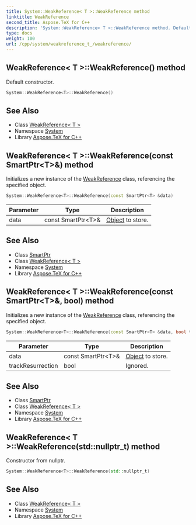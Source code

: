 ```yaml
---
title: System::WeakReference< T >::WeakReference method
linktitle: WeakReference
second_title: Aspose.TeX for C++
description: 'System::WeakReference< T >::WeakReference method. Default constructor in C++.'
type: docs
weight: 100
url: /cpp/system/weakreference_t_/weakreference/
---
```

## WeakReference< T >::WeakReference() method


Default constructor.

```cpp
System::WeakReference<T>::WeakReference()
```

## See Also

* Class [WeakReference< T >](../)
* Namespace [System](../../)
* Library [Aspose.TeX for C++](../../../)
## WeakReference< T >::WeakReference(const SmartPtr\<T\>\&) method


Initializes a new instance of the [WeakReference](../../weakreference/) class, referencing the specified object.

```cpp
System::WeakReference<T>::WeakReference(const SmartPtr<T> &data)
```


| Parameter | Type | Description |
| --- | --- | --- |
| data | const SmartPtr\<T\>\& | [Object](../../object/) to store. |

## See Also

* Class [SmartPtr](../../smartptr/)
* Class [WeakReference< T >](../)
* Namespace [System](../../)
* Library [Aspose.TeX for C++](../../../)
## WeakReference< T >::WeakReference(const SmartPtr\<T\>\&, bool) method


Initializes a new instance of the [WeakReference](../../weakreference/) class, referencing the specified object.

```cpp
System::WeakReference<T>::WeakReference(const SmartPtr<T> &data, bool trackResurrection)
```


| Parameter | Type | Description |
| --- | --- | --- |
| data | const SmartPtr\<T\>\& | [Object](../../object/) to store. |
| trackResurrection | bool | Ignored. |

## See Also

* Class [SmartPtr](../../smartptr/)
* Class [WeakReference< T >](../)
* Namespace [System](../../)
* Library [Aspose.TeX for C++](../../../)
## WeakReference< T >::WeakReference(std::nullptr_t) method


Constructor from nullptr.

```cpp
System::WeakReference<T>::WeakReference(std::nullptr_t)
```

## See Also

* Class [WeakReference< T >](../)
* Namespace [System](../../)
* Library [Aspose.TeX for C++](../../../)

